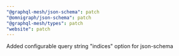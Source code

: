 ```yaml
---
"@graphql-mesh/json-schema": patch
"@omnigraph/json-schema": patch
"@graphql-mesh/types": patch
"website": patch
---
```


Added configurable query string "indices" option for json-schema

